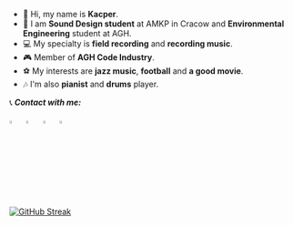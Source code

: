 - 👋 Hi, my name is **Kacper**.
- 🏫 I am **Sound Design student** at AMKP in Cracow and **Environmental Engineering** student at AGH.
- 💻 My specialty is **field recording** and **recording music**.
- 🎮 Member of **AGH Code Industry**.
- ⚽ My interests are **jazz music**, **football** and **a good movie**.
- 🎶 I'm also **pianist** and **drums** player.

📞 ***Contact with me:*** 

[<img src="https://img.icons8.com/color/48/000000/linkedin.png" width="3.5%"/>](https://www.linkedin.com/in/kacperkiecana/?locale=en_US)  &nbsp; [<img src="https://github.com/sciencepal/sciencepal/blob/master/assets/discord-round.svg" width="3.5%"/>](https://discordapp.com/users/385506512229105666)  &nbsp; [<img src="https://upload.wikimedia.org/wikipedia/commons/8/83/Steam_icon_logo.svg" width="3.5%"/>](https://steamcommunity.com/id/fancoo/)  &nbsp; <a href="mailto:kiekacper@gmail.com"> <img src="https://img.icons8.com/fluent/48/000000/gmail.png" width="3.5%"  />

[![GitHub Streak](https://streak-stats.demolab.com?user=kacperkiecana&theme=dark&hide_border=true)](https://git.io/streak-stats)


<!--
**kacperkiecana/KacperKiecana** is a ✨ _special_ ✨ repository because its `README.md` (this file) appears on your GitHub profile.

Here are some ideas to get you started:

- 🔭 I’m currently working on ...
- 🌱 I’m currently learning ...
- 👯 I’m looking to collaborate on ...
- 🤔 I’m looking for help with ...
- 💬 Ask me about ...
- 📫 How to reach me: ...
- 😄 Pronouns: ...
- ⚡ Fun fact: ...
-->
